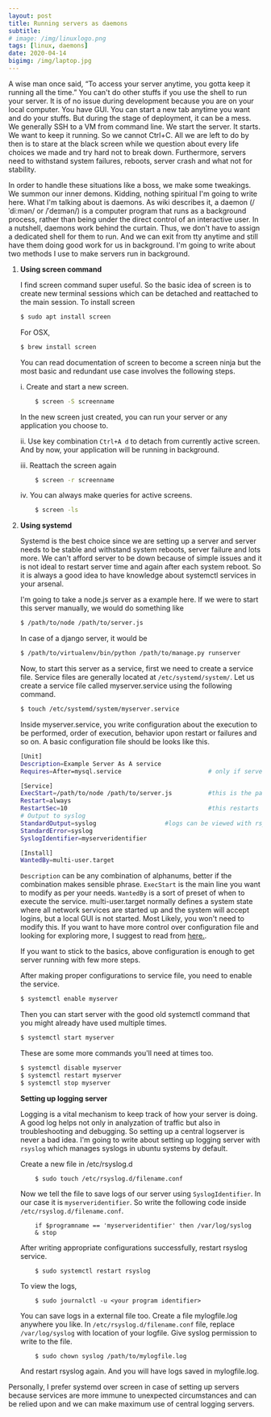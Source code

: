 ```yaml
---
layout: post
title: Running servers as daemons
subtitle: 
# image: /img/linuxlogo.png
tags: [linux, daemons]
date: 2020-04-14
bigimg: /img/laptop.jpg
---
```



A wise man once said, “To access your server anytime, you gotta keep it running all the time.” You can't do 
other stuffs if you use the shell to run your server. It is of no issue during development because you are on your local computer. You have GUI. You can 
start a new tab anytime you want and do your stuffs. But during the stage of deployment, it can be a mess. 
We generally SSH to a VM from command line. We start the server. It starts. We want to keep it running. So we cannot Ctrl+C.
All we are left to do by then is to stare at the black screen while we question about every life choices we made and try hard not to break down. 
Furthermore, servers need to withstand system failures, reboots, server crash and what not for stability.

In order to handle these situations like a boss, we make some tweakings. We summon our inner demons. Kidding, nothing spiritual 
I'm going to write here. What I'm talking about is daemons. As wiki describes it, a daemon (/ˈdiːmən/ or /ˈdeɪmən/) is a 
computer program that runs as a background process, rather than being under the direct control of an interactive user. 
In a nutshell, daemons work behind the curtain. Thus, we don't have to assign a dedicated shell for them to run. And we can exit from tty anytime and still 
have them doing good work for us in background. I'm going to write about two methods I use to make servers run in background. 


1. **Using screen command**

    I find screen command super useful. So the basic idea of screen is to create new terminal sessions which can be detached and reattached to the main session. 
    To install screen 
    ```bash
    $ sudo apt install screen
    ```
    For OSX, 
    ```bash
    $ brew install screen
    ```
    You can read documentation of screen to become a screen ninja but the most basic and redundant use case
    involves the following steps.

    i. Create and start a new screen. 

    ```bash
        $ screen -S screenname
    ```  
    In the new screen just created, you can run your server or any application you choose to. 

    ii. Use key combination ```Ctrl+A d``` to detach from currently active screen. And by now, your application
        will be running in background. 

    iii. Reattach the screen again

    ```bash
        $ screen -r screenname
    ```   

    iv. You can always make queries for active screens.

    ```bash
        $ screen -ls
    ```        



2. **Using systemd**

    Systemd is the best choice since we are setting up a server and server needs to be stable and withstand
    system reboots, server failure and lots more. We can't afford server to be down because of simple issues and it is not ideal
    to restart server time and again after each system reboot. So it is always a good idea to have knowledge about systemctl services
    in your arsenal. 

    I'm going to take a node.js server as a example here. If we were to start this server manually, we would do something like
    ```bash
    $ /path/to/node /path/to/server.js
    ```

    In case of a django server, it would be
    ```bash
    $ /path/to/virtualenv/bin/python /path/to/manage.py runserver
    ```

    Now, to start this server as a service, first we need to create a service file. Service files are generally located at ```/etc/systemd/system/```.
    Let us create a service file called myserver.service using the following command.
    ```bash
    $ touch /etc/systemd/system/myserver.service
    ```

    Inside myserver.service, you write configuration about the execution to be performed, order of execution, 
    behavior upon restart or failures and so on. A basic configuration file should be looks like this.

    ```bash
    [Unit]
    Description=Example Server As A service
    Requires=After=mysql.service                        # only if server needs to run after other services, eg: mysql

    [Service]
    ExecStart=/path/to/node /path/to/server.js          #this is the part where you start your server
    Restart=always
    RestartSec=10                                       #this restarts server after 10 seconds in case of failure
    # Output to syslog
    StandardOutput=syslog                   #logs can be viewed with rsyslog and journalctl
    StandardError=syslog
    SyslogIdentifier=myserveridentifier 

    [Install]
    WantedBy=multi-user.target
    ```

    `Description` can be any combination of alphanums, better if the combination makes sensible phrase. `ExecStart` is the main line you
    want to modify as per your needs. `WantedBy` is a sort of preset of when to execute the service. multi-user.target normally defines a system state 
    where all network services are started up and the system will accept logins, but a local GUI is not started. Most Likely, you won't need to modify this. 
    If you want to have more control over configuration file and looking for exploring more, I suggest to read from [here.](https://www.digitalocean.com/community/tutorials/understanding-systemd-units-and-unit-files).
    
    
    If you want to stick to the basics, above configuration is enough to get server running with few more steps.

    After making proper configurations to service file, you need to enable the service. 
    ```bash
    $ systemctl enable myserver
    ```
    
    Then you can start server with the good old systemctl command that you might already have used multiple times.
    ```bash
    $ systemctl start myserver
    ```

    These are some more commands you'll need at times too. 
    ```bash
    $ systemctl disable myserver
    $ systemctl restart myserver
    $ systemctl stop myserver
    ```

    **Setting up logging server**  

    Logging is a vital mechanism to keep track of how your server is doing. A good log helps not only in analyzation of traffic but also in troubleshooting and
    debugging. So setting up a central logserver is never a bad idea. I'm going to write about setting up logging server
    with `rsyslog` which manages syslogs in ubuntu systems by default. 

    Create a new file in /etc/rsyslog.d 
    ```
        $ sudo touch /etc/rsyslog.d/filename.conf
    ```

    Now we tell the file to save logs of our server using `SyslogIdentifier`. In our case it is `myserveridentifier`. So write the following code inside `/etc/rsyslog.d/filename.conf`.
    ```
        if $programname == 'myserveridentifier' then /var/log/syslog
        & stop
    ```

    After writing appropriate configurations successfully, restart rsyslog service.
    ```
        $ sudo systemctl restart rsyslog
    ```

    To view the logs,
    ```
        $ sudo journalctl -u <your program identifier>
    ```

    You can save logs in a external file too. Create a file mylogfile.log anywhere you like. In `/etc/rsyslog.d/filename.conf` file, 
    replace `/var/log/syslog` with location of your logfile. Give syslog permission to write to the file.
    ```
        $ sudo chown syslog /path/to/mylogfile.log
    ```

    And restart rsyslog again. And you will have logs saved in mylogfile.log.     


Personally, I prefer systemd over screen in case of setting up servers because services are more immune to unexpected circumstances and can be relied 
upon and we can make maximum use of central logging servers. 